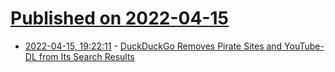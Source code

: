 # [Published on 2022-04-15](index.md)

* [2022-04-15, 19:22:11](https://news.ycombinator.com/item?id=31044587) - [DuckDuckGo Removes Pirate Sites and YouTube-DL from Its Search Results](https://torrentfreak.com/duckduckgo-removes-pirate-sites-and-youtube-dl-from-its-search-results-220415/)
